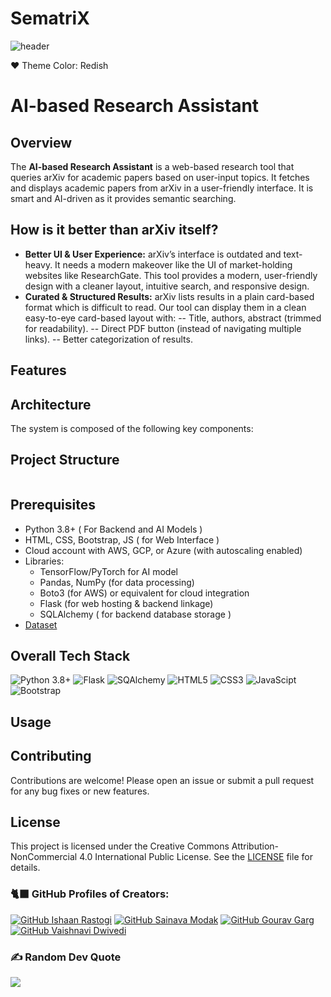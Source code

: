 # SematriX

![header](https://capsule-render.vercel.app/api?type=waving&color=gradient&customColorList=5)

❤️ Theme Color: Redish <br>
# AI-based Research Assistant

## Overview
The **AI-based Research Assistant** is a web-based research tool that queries arXiv for academic papers based on user-input topics. It fetches and displays academic papers from arXiv in a user-friendly interface.
It is smart and AI-driven as it provides semantic searching.

## How is it better than arXiv itself?

- **Better UI & User Experience:** arXiv’s interface is outdated and text-heavy. It needs a modern makeover like the UI of market-holding websites like ResearchGate. This tool provides a modern, user-friendly design with a cleaner layout, intuitive search, and responsive design.
- **Curated & Structured Results:** arXiv lists results in a plain card-based format which is difficult to read. Our tool can display them in a clean easy-to-eye card-based layout with:
-- Title, authors, abstract (trimmed for readability).
-- Direct PDF button (instead of navigating multiple links).
-- Better categorization of results.

## Features

## Architecture
The system is composed of the following key components:

## Project Structure
```bash
 ```


## Prerequisites
- Python 3.8+ ( For Backend and AI Models )
- HTML, CSS, Bootstrap, JS ( for Web Interface )
- Cloud account with AWS, GCP, or Azure (with autoscaling enabled)
- Libraries:
  - TensorFlow/PyTorch for AI model
  - Pandas, NumPy (for data processing)
  - Boto3 (for AWS) or equivalent for cloud integration
  - Flask (for web hosting & backend linkage)
  - SQLAlchemy ( for backend database storage )
- [Dataset](https://www.kaggle.com/datasets/abdurraziq01/cloud-computing-performance-metrics/data}) 
## Overall Tech Stack

![Python 3.8+](https://img.shields.io/badge/python-3670A0?style=for-the-badge&logo=python&logoColor=ffdd54)
![Flask](https://img.shields.io/badge/SQLite-%2300ffd4.svg?style=for-the-badge&logo=flask&logoColor=black)
![SQAlchemy](https://img.shields.io/badge/SQLalchemy-%238f1402.svg?style=for-the-badge&logo=sqlalchemy&logoColor=white)
![HTML5](https://img.shields.io/badge/html5-%23E34F26.svg?style=for-the-badge&logo=html5&logoColor=white)
![CSS3](https://img.shields.io/badge/CSS3-%234285F4.svg?style=for-the-badge&logo=css3&logoColor=white)
![JavaScipt](https://img.shields.io/badge/javascript-%23323330.svg?style=for-the-badge&logo=javascript&logoColor=%23F7DF1E)
![Bootstrap](https://img.shields.io/badge/bootstrap-%23563D7C.svg?style=for-the-badge&logo=bootstrap&logoColor=white)
  
## Usage

## Contributing
Contributions are welcome! Please open an issue or submit a pull request for any bug fixes or new features.

## License
This project is licensed under the Creative Commons Attribution-NonCommercial 4.0 International Public License. See the [LICENSE](https://github.com/TridentifyIshaan/VaayuNetra/blob/cca180278d1da7978c79f5a6b1bf966a93410ce9/LICENSE) file for details.

### 🐈‍⬛ GitHub Profiles of Creators:

[![GitHub Ishaan Rastogi](https://img.shields.io/badge/IshaanRastogi-%23FFFFFF.svg?logo=GitHub&logoColor=black)](https://github.com/TridentifyIshaan)
[![GitHub Sainava Modak](https://img.shields.io/badge/SainavaModak-%23FFFFFF.svg?logo=GitHub&logoColor=black)](https://github.com/Sainava)
[![GitHub Gourav Garg](https://img.shields.io/badge/GouravGarg-%23FFFFFF.svg?logo=GitHub&logoColor=black)](https://github.com/18gourav)
[![GitHub Vaishnavi Dwivedi](https://img.shields.io/badge/VaishnaviDwivedi-%23FFFFFF.svg?logo=GitHub&logoColor=black)](https://github.com/Vaishnavi231104)

### ✍️ Random Dev Quote
![](https://quotes-github-readme.vercel.app/api?type=horizontal&theme=radical)
